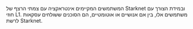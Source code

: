 המשתמשים המקיימים אינטראקציה עם צמתי הרצף של Starknet ובמידת הצורך עם חוזי L1. משתמשים אלו, בין אם אנושיים או אוטומטיים, הם הסוכנים ששולחים עסקאות לרשת Starknet.
